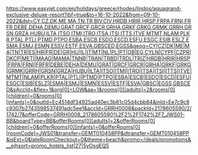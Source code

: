 https://www.easyjet.com/en/holidays/greece/rhodes/lindos/aquagrand-exclusive-deluxe-resort?ibf=true&to=16-10-2022&from=09-10-2022&dst=CY,CZ,DK,ME,MA,TN,TR,BIV,CIV,HRDB,HRIR,HRSP,FRPA,FRNI,FRFR,DEBE,DEHA,DEMU,GRAT,GRCF,GRCR,GRHA,GRKF,GRKG,GRMK,GRRH,GRSN,GRZA,HUBU,ILTA,ITSO,ITMI,ITRO,ITSA,ITSI,ITTS,ITVE,MTMT,NLAM,PLKR,PTAL,PTLI,PTMD,PTPO,ESBA,ESCB,ESDO,ESCD,ESFU,ESGC,ESIB,ESLZ,ESMA,ESMJ,ESMN,ESSV,ESTF,ESVA,GBSCED,EGSS&geog=CY|CZ|DK|ME|MA|TN|TR|ES|HR|FR|DE|GR|HU|IL|IT|MT|NL|PL|PT|GB|EG,CYLN|CYPF|CZPR|DKCP|METI|MAAG|MAMA|TNNB|TRAN|TRBD|TRDL|TRIZ|HRDB|HRIR|HRSP|FRPA|FRNI|FRFR|DEBE|DEHA|DEMU|GRAT|GRCF|GRCR|GRHA|GRKF|GRKG|GRMK|GRRH|GRSN|GRZA|HUBU|ILTA|ITSO|ITMI|ITRO|ITSA|ITSI|ITTS|ITVE|MTMT|NLAM|PLKR|PTAL|PTLI|PTMD|PTPO|ESBA|ESCB|ESDO|ESCD|ESFU|ESGC|ESIB|ESLZ|ESMA|ESMJ|ESMN|ESSV|ESTF|ESVA|GBSC|EGSS,GBSCED&sAccId=&flex=1&org[0]=LGW&aa=1&rooms[0][adults]=2&rooms[0][children]=0&rooms[0][infants]=0&outId=Ec4514df34925ad40ec3b61c05d4cbb84&inId=Ee7c9c8c9307b2743598537491adc5ee1&accId=GRRH0008&packId=2178605590/2/1742/7&offerCode=GRRH0008_2178605590%2F2%2F1742%2F7_JWS01-BB&boardType=BB&offerRooms[0][adults]=2&offerRooms[0][children]=0&offerRooms[0][infants]=0&offerRooms[0][roomCode]=JWS01&transfer=GEMT010458PP&dtransfer=GEMT010458PP&isExt=0&lateRoomCheckout=0&theme=beach&promo=/deals/promotions&__ejhsort=promo_hotels_list|27|5yOsgEQ5